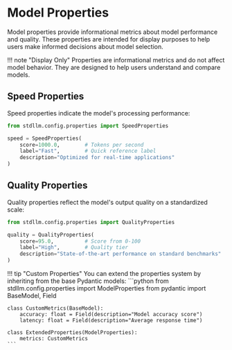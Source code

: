 # Model Properties

Model properties provide informational metrics about model performance and quality. These properties are intended for display purposes to help users make informed decisions about model selection.

!!! note "Display Only"
    Properties are informational metrics and do not affect model behavior. They are designed to help users understand and compare models.

## Speed Properties

Speed properties indicate the model's processing performance:

```python
from stdllm.config.properties import SpeedProperties

speed = SpeedProperties(
    score=1000.0,        # Tokens per second
    label="Fast",        # Quick reference label
    description="Optimized for real-time applications"
)
```

## Quality Properties

Quality properties reflect the model's output quality on a standardized scale:

```python
from stdllm.config.properties import QualityProperties

quality = QualityProperties(
    score=95.0,          # Score from 0-100
    label="High",        # Quality tier
    description="State-of-the-art performance on standard benchmarks"
)
```

!!! tip "Custom Properties"
    You can extend the properties system by inheriting from the base Pydantic models:
    ```python
    from stdllm.config.properties import ModelProperties
    from pydantic import BaseModel, Field

    class CustomMetrics(BaseModel):
        accuracy: float = Field(description="Model accuracy score")
        latency: float = Field(description="Average response time")

    class ExtendedProperties(ModelProperties):
        metrics: CustomMetrics
    ```
